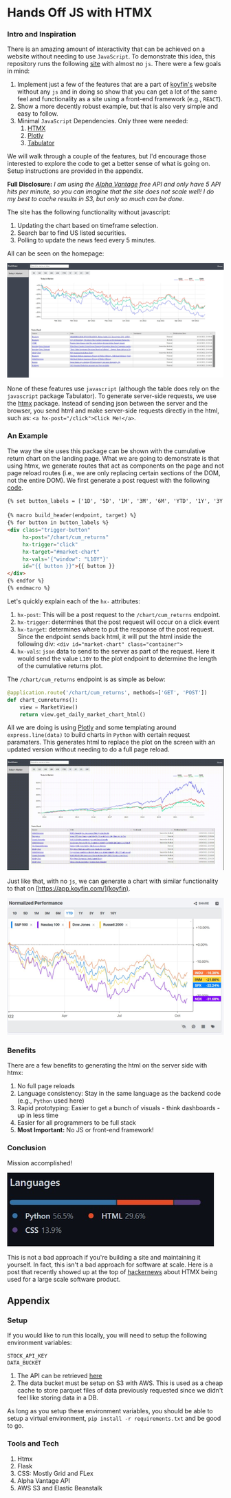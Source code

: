 # Hands Off JS with HTMX

### Intro and Inspiration

There is an amazing amount of interactivity that can be achieved on a website without
needing to use `JavaScript`. To demonstrate this idea, this repository runs the
following [site](http://dashboard.zmaytechstack.com/) with almost no `js`.
There were a few goals in mind:

1. Implement just a few of the features that are a part of [koyfin's](https://app.koyfin.com/) website without any `js`
   and in doing so show that you can get a lot of the same feel and functionality as a site using a
   front-end framework (e.g., `REACT`).
2. Show a more decently robust example, but that is also very simple
   and easy to follow.
3. Minimal `JavaScript` Dependencies. Only three were needed:
    1. [HTMX](https://htmx.org/)
    2. [Plotly](https://plotly.com/python/)
    3. [Tabulator](http://tabulator.info/)

We will walk through a couple of the features, but I'd encourage those interested
to explore the code to get a better sense of what is going on.
Setup instructions are provided in the appendix.

**Full Disclosure:** *I am using the [Alpha Vantage](https://www.alphavantage.co/) free API
and only have 5 API hits per minute, so you can imagine that the site does not scale well!
I do my best to cache results in S3, but only so much can be done.*

The site has the following functionality without javascript:

1. Updating the chart based on timeframe selection.
2. Search bar to find US listed securities.
3. Polling to update the news feed every 5 minutes.

All can be seen on the homepage:

![Homepage](.images/homepage.jpg)

None of these features use `javascript` (although the table does rely on the `javascript` package Tabulator).
To generate server-side requests, we use the [htmx](https://htmx.org/) package.
Instead of sending json between the server and the browser, you send html and make
server-side requests directly in the html, such as: `<a hx-post="/click">Click Me!</a>`.

### An Example

The way the site uses this package can be shown with the cumulative return chart on the
landing page. What we are going to demonstrate is that using htmx, we generate routes that
act as components on the page and not page reload routes (i.e., we are only replacing
certain sections of the DOM, not the entire DOM). We first generate a post request with
the following [code](https://github.com/azakmay/dashboard-sample/blob/master/apps/templates/home/macros.html).

```html
{% set button_labels = ['1D', '5D', '1M', '3M', '6M', 'YTD', '1Y', '3Y', '5Y', '10Y'] %}

{% macro build_header(endpoint, target) %}
{% for button in button_labels %}
<div class="trigger-button"
     hx-post="/chart/cum_returns"
     hx-trigger="click"
     hx-target="#market-chart"
     hx-vals='{"window": "L10Y"}'
     id="{{ button }}">{{ button }}
</div>
{% endfor %}
{% endmacro %}
``` 

Let's quickly explain each of the `hx-` attributes:

1. `hx-post`: This will be a post request to the `/chart/cum_returns` endpoint.
2. `hx-trigger`: determines that the post request will occur on a click event
3. `hx-target`: determines where to put the response of the post request. Since the
   endpoint sends back html, it will put the html inside the following div:
   `<div id="market-chart" class="container">`
4. `hx-vals`: `json` data to send to the server as part of the request. Here it would
   send the value `L10Y` to the plot endpoint to determine the length of the
   cumulative returns plot.

The `/chart/cum_returns` endpoint is as simple as below:

```python
@application.route('/chart/cum_returns', methods=['GET', 'POST'])
def chart_cumreturns():
    view = MarketView()
    return view.get_daily_market_chart_html()
```

All we are doing is using [Plotly](https://plotly.com/python/) and some
templating around `express.line(data)` to build charts in `Python` with certain
request paramaters. This generates html to replace the plot on the screen with an updated 
version without needing to do a full page reload.

![Koyfin](.images/component.gif)

Just like that, with no `js`, we can generate a chart with similar functionality
to that on [https://app.koyfin.com/](koyfin).

![Koyfin](.images/koyfin.jpg)

### Benefits

There are a few benefits to generating the html on the server side with htmx:

1. No full page reloads
2. Language consistency: Stay in the same language as the backend code (e.g., `Python` used here)
3. Rapid prototyping: Easier to get a bunch of visuals - think dashboards - up in less time
4. Easier for all programmers to be full stack
5. **Most Important:** No JS or front-end framework!

### Conclusion

Mission accomplished!

![Languages](.images/github-languages.jpg)

This is not a bad approach if you're building a site and maintaining it yourself.
In fact, this isn't a bad approach for software at scale. Here is a post that recently showed up at the top
of [hackernews](https://htmx.org/essays/a-real-world-react-to-htmx-port/) about HTMX being
used for a large scale software product.

## Appendix

### Setup

If you would like to run this locally, you will need to setup the following environment
variables:

```dotenv
STOCK_API_KEY
DATA_BUCKET
```

1. The API can be retrieved [here](https://www.alphavantage.co/support/#api-key)
2. The data bucket must be setup on S3 with AWS. This is used as a cheap cache to
   store parquet files of data previously requested since we didn't feel like storing data
   in a DB.

As long as you setup these environment variables, you should be able to setup a virtual
environment, `pip install -r requirements.txt` and be good to go.

### Tools and Tech

1. Htmx
2. Flask
3. CSS: Mostly Grid and FLex
4. Alpha Vantage API
5. AWS S3 and Elastic Beanstalk